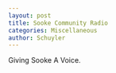```yaml
---
layout: post
title: Sooke Community Radio
categories: Miscellaneous
author: Schuyler
---
```



Giving Sooke A Voice.

